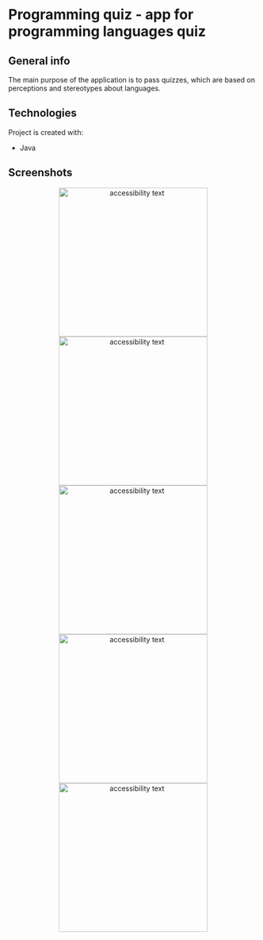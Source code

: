 # Programming quiz - app for programming languages quiz

## General info
The main purpose of the application is to pass quizzes, which are based on perceptions and stereotypes about languages. 

## Technologies
Project is created with:
* Java

## Screenshots
<p align="center">
  <img src="https://user-images.githubusercontent.com/57315212/177045081-701c7c8f-b2fd-4ddf-b2a1-45d350bd1086.jpg" width="300" alt="accessibility text">
  <img src="https://user-images.githubusercontent.com/57315212/177045080-5a56338a-69f6-4617-9309-149a5c4a9a0f.jpg" width="300" alt="accessibility text">
  <img src="https://user-images.githubusercontent.com/57315212/177045078-631b3e5e-52d0-42a9-bd0a-20a510fe33be.jpg" width="300" alt="accessibility text">
  <img src="https://user-images.githubusercontent.com/57315212/177045077-634125c4-e6b7-40d6-9286-9c5c8f24df1a.jpg" width="300" alt="accessibility text">
  <img src="https://user-images.githubusercontent.com/57315212/177045075-e2c47e96-3fa7-444a-9954-1b68e00211ad.jpg" width="300" alt="accessibility text">
</p>
